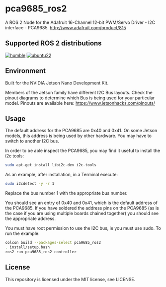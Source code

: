 # pca9685_ros2

A ROS 2 Node for the Adafruit 16-Channel 12-bit PWM/Servo Driver - I2C interface - PCA9685.
http://www.adafruit.com/product/815

## Supported ROS 2 distributions

[![humble][humble-badge]][humble]
[![ubuntu22][ubuntu22-badge]][ubuntu22]

## Environment
Built for the NVIDIA Jetson Nano Development Kit.

Members of the Jetson family have different I2C Bus layouts. Check the pinout diagrams to determine which Bus is being used for your particular model. Pinouts are available here: https://www.jetsonhacks.com/pinouts/

## Usage

The default address for the PCA9685 are 0x40 and 0x41. On some Jetson models, this address is being used by other hardware. You may have to switch to another I2C bus.

In order to be able inspect the PCA9685, you may find it useful to install the i2c tools:

```sh
sudo apt-get install libi2c-dev i2c-tools
```

As an example, after installation, in a Terminal execute:

```sh
sudo i2cdetect -y -r 1
```

Replace the bus number 1 with the appropriate bus number.

You should see an entry of 0x40 and 0x41, which is the default address of the PCA9685. If you have soldered the address pins on the PCA9685 (as is the case if you are using multiple boards chained together) you should see the appropriate address.

You must have root permission to use the I2C bus, ie you must use sudo. To run the example:

```sh
colcon build --packages-select pca9685_ros2
. install/setup.bash
ros2 run pca9685_ros2 controller
```

## License
This repository is licensed under the MIT license, see LICENSE.

[humble-badge]: https://img.shields.io/badge/-HUMBLE-orange?style=flat-square&logo=ros
[humble]: https://docs.ros.org/en/humble/index.html

[ubuntu22-badge]: https://img.shields.io/badge/-UBUNTU%2022%2E04-blue?style=flat-square&logo=ubuntu&logoColor=white
[ubuntu22]: https://releases.ubuntu.com/jammy/

